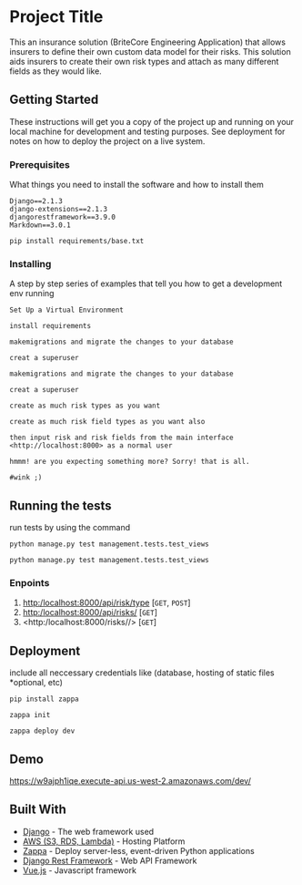 # Project Title

This an insurance solution (BriteCore Engineering Application) that allows insurers to define their own custom data model for their risks. This solution aids insurers to create their own risk types and attach as many different fields as they would like.

## Getting Started

These instructions will get you a copy of the project up and running on your local machine for development and testing purposes. See deployment for notes on how to deploy the project on a live system.

### Prerequisites

What things you need to install the software and how to install them

```
Django==2.1.3
django-extensions==2.1.3
djangorestframework==3.9.0
Markdown==3.0.1
```

`pip install requirements/base.txt`

### Installing

A step by step series of examples that tell you how to get a development env running


```
Set Up a Virtual Environment
```

```
install requirements
```

```
makemigrations and migrate the changes to your database
```

```
creat a superuser
```

```
makemigrations and migrate the changes to your database
```

```
creat a superuser
```

```
create as much risk types as you want
```

```
create as much risk field types as you want also
```

```
then input risk and risk fields from the main interface <http://localhost:8000> as a normal user
```

```
hmmm! are you expecting something more? Sorry! that is all.
```

```
#wink ;)
```

## Running the tests

run tests by using the command 

`python manage.py test management.tests.test_views`

`python manage.py test management.tests.test_views`


### Enpoints
1. <http:/localhost:8000/api/risk/type> [`GET`, `POST`]
2. <http:/localhost:8000/api/risks/> [`GET`]
3. <http:/localhost:8000/risks/<pk>/> [`GET`]


## Deployment

include all neccessary credentials like (database, hosting of static files *optional, etc)

`pip install zappa`

`zappa init`

`zappa deploy dev`

## Demo
<https://w9ajph1iqe.execute-api.us-west-2.amazonaws.com/dev/>

## Built With

* [Django](https://docs.djangoproject.com/) - The web framework used
* [AWS (S3, RDS, Lambda)](https://s3.console.aws.amazon.com/) - Hosting Platform
* [Zappa](https://github.com/Miserlou/Zappa/) - Deploy server-less, event-driven Python applications
* [Django Rest Framework](https://www.django-rest-framework.org/) - Web API Framework
* [Vue.js](https://vuejs.org/) - Javascript framework

